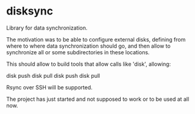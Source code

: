 disksync
========

Library for data synchronization.

The motivation was to be able to configure external disks, defining from where
to where data synchronization should go, and then allow to synchronize all or
some subdirectories in these locations.

This should allow to build tools that allow calls like 'disk', allowing:

disk push
disk pull
disk push <subdirectory>
disk pull <subdirectory>

Rsync over SSH will be supported.

The project has just started and not supposed to work or to be used at all
now.


